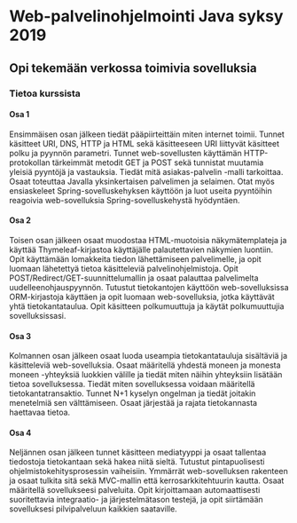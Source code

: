 # Web-palvelinohjelmointi Java syksy 2019
## Opi tekemään verkossa toimivia sovelluksia
### Tietoa kurssista

#### Osa 1

Ensimmäisen osan jälkeen tiedät pääpiirteittäin miten internet toimii. Tunnet käsitteet URI, DNS, HTTP ja HTML sekä käsitteeseen URI liittyvät käsitteet polku ja pyynnön parametri. Tunnet web-sovellusten käyttämän HTTP-protokollan tärkeimmät metodit GET ja POST sekä tunnistat muutamia yleisiä pyyntöjä ja vastauksia. Tiedät mitä asiakas-palvelin -malli tarkoittaa. Osaat toteuttaa Javalla yksinkertaisen palvelimen ja selaimen. Otat myös ensiaskeleet Spring-sovelluskehyksen käyttöön ja luot useita pyyntöihin reagoivia web-sovelluksia Spring-sovelluskehystä hyödyntäen.

#### Osa 2

Toisen osan jälkeen osaat muodostaa HTML-muotoisia näkymätemplateja ja käyttää Thymeleaf-kirjastoa käyttäjälle palautettavien näkymien luontiin. Opit käyttämään lomakkeita tiedon lähettämiseen palvelimelle, ja opit luomaan lähetettyä tietoa käsitteleviä palvelinohjelmistoja. Opit POST/Redirect/GET-suunnittelumallin ja osaat palauttaa palvelimelta uudelleenohjauspyynnön. Tutustut tietokantojen käyttöön web-sovelluksissa ORM-kirjastoja käyttäen ja opit luomaan web-sovelluksia, jotka käyttävät yhtä tietokantataulua. Opit käsitteen polkumuuttuja ja käytät polkumuuttujia sovelluksissasi.

#### Osa 3

Kolmannen osan jälkeen osaat luoda useampia tietokantatauluja sisältäviä ja käsitteleviä web-sovelluksia. Osaat määritellä yhdestä moneen ja monesta moneen -yhteyksiä luokkien välille ja tiedät miten näihin yhteyksiin lisätään tietoa sovelluksessa. Tiedät miten sovelluksessa voidaan määritellä tietokantatransaktio. Tunnet N+1 kyselyn ongelman ja tiedät joitakin menetelmiä sen välttämiseen. Osaat järjestää ja rajata tietokannasta haettavaa tietoa.

#### Osa 4

Neljännen osan jälkeen tunnet käsitteen mediatyyppi ja osaat tallentaa tiedostoja tietokantaan sekä hakea niitä sieltä. Tutustut pintapuolisesti ohjelmistokehitysprosessin vaiheisiin. Ymmärrät web-sovelluksen rakenteen ja osaat tulkita sitä sekä MVC-mallin että kerrosarkkitehtuurin kautta. Osaat määritellä sovellukseesi palveluita. Opit kirjoittamaan automaattisesti suoritettavia integraatio- ja järjestelmätason testejä, ja opit siirtämään sovelluksesi pilvipalveluun kaikkien saataville.


